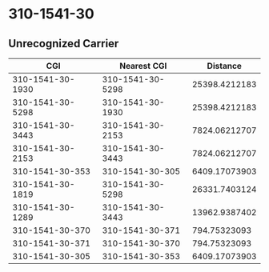 # 310-1541-30
## Unrecognized Carrier


| CGI | Nearest CGI | Distance |
|-----|-------------|----------|
| 310-1541-30-1930 | 310-1541-30-5298 | 25398.4212183 |
| 310-1541-30-5298 | 310-1541-30-1930 | 25398.4212183 |
| 310-1541-30-3443 | 310-1541-30-2153 | 7824.06212707 |
| 310-1541-30-2153 | 310-1541-30-3443 | 7824.06212707 |
| 310-1541-30-353 | 310-1541-30-305 | 6409.17073903 |
| 310-1541-30-1819 | 310-1541-30-5298 | 26331.7403124 |
| 310-1541-30-1289 | 310-1541-30-3443 | 13962.9387402 |
| 310-1541-30-370 | 310-1541-30-371 | 794.75323093 |
| 310-1541-30-371 | 310-1541-30-370 | 794.75323093 |
| 310-1541-30-305 | 310-1541-30-353 | 6409.17073903 |
